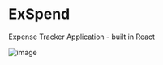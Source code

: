 # ExSpend
Expense Tracker Application - built in React

![image](https://github.com/KyEBell/ExSpend/assets/126792185/8bc58c78-0ac5-439a-9c73-415db55b647f)

